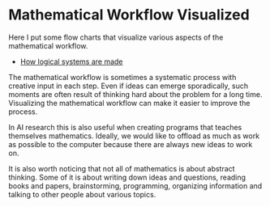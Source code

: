 # Mathematical Workflow Visualized

Here I put some flow charts that visualize various aspects of the mathematical workflow.

- [How logical systems are made](./flowcharts/how-logical-systems-are-made.md)

The mathematical workflow is sometimes a systematic process with creative input in each step.
Even if ideas can emerge sporadically, such moments are often result of thinking hard about the problem for a long time.
Visualizing the mathematical workflow can make it easier to improve the process.

In AI research this is also useful when creating programs that teaches themselves mathematics.
Ideally, we would like to offload as much as work as possible to the computer because there are always new ideas to work on.

It is also worth noticing that not all of mathematics is about abstract thinking. Some of it is about writing down ideas and questions, reading books and papers, brainstorming, programming, organizing information and talking to other people about various topics.
